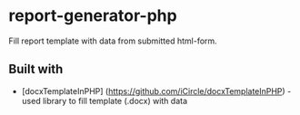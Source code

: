 # report-generator-php
Fill report template with data from submitted html-form.

## Built with
* [docxTemplateInPHP] (https://github.com/iCircle/docxTemplateInPHP) - used library to fill template (.docx) with data
